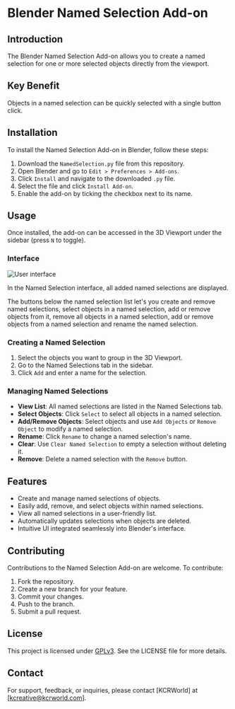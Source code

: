 # Blender Named Selection Add-on

## Introduction
The Blender Named Selection Add-on allows you to create a named selection for one or more selected objects directly from the viewport.  

## Key Benefit
Objects in a named selection can be quickly selected with a single button click.

## Installation
To install the Named Selection Add-on in Blender, follow these steps:
1. Download the `NamedSelection.py` file from this repository.
2. Open Blender and go to `Edit > Preferences > Add-ons`.
3. Click `Install` and navigate to the downloaded `.py` file.
4. Select the file and click `Install Add-on`.
5. Enable the add-on by ticking the checkbox next to its name.

## Usage
Once installed, the add-on can be accessed in the 3D Viewport under the sidebar (press `N` to toggle). 

### Interface
![User interface](docimages/example.png "This is an example image")

In the Named Selection interface, all added named selections are displayed.

The buttons below the named selection list let's you create and remove named selections, select objects in a named selection, add or remove objects from it, remove all objects in a named selection, add or remove objects from a named selection and rename the named selection.

### Creating a Named Selection
1. Select the objects you want to group in the 3D Viewport.
2. Go to the Named Selections tab in the sidebar.
3. Click `Add` and enter a name for the selection.

### Managing Named Selections
- **View List**: All named selections are listed in the Named Selections tab.
- **Select Objects**: Click `Select` to select all objects in a named selection.
- **Add/Remove Objects**: Select objects and use `Add Objects` or `Remove Object` to modify a named selection.
- **Rename**: Click `Rename` to change a named selection's name.
- **Clear**: Use `Clear Named Selection` to empty a selection without deleting it.
- **Remove**: Delete a named selection with the `Remove` button.

## Features
- Create and manage named selections of objects.
- Easily add, remove, and select objects within named selections.
- View all named selections in a user-friendly list.
- Automatically updates selections when objects are deleted.
- Intuitive UI integrated seamlessly into Blender's interface.

## Contributing
Contributions to the Named Selection Add-on are welcome. To contribute:
1. Fork the repository.
2. Create a new branch for your feature.
3. Commit your changes.
4. Push to the branch.
5. Submit a pull request.

## License
This project is licensed under [GPLv3](LICENSE). See the LICENSE file for more details.

## Contact
For support, feedback, or inquiries, please contact [KCRWorld] at [kcreative@kcrworld.com].
